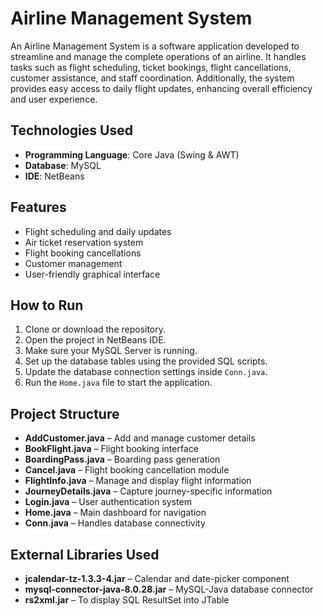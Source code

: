 #  Airline Management System

An Airline Management System is a software application developed to streamline and manage the complete operations of an airline. It handles tasks such as flight scheduling, ticket bookings, flight cancellations, customer assistance, and staff coordination. Additionally, the system provides easy access to daily flight updates, enhancing overall efficiency and user experience.

## Technologies Used

- **Programming Language**: Core Java (Swing & AWT)
- **Database**: MySQL
- **IDE**: NetBeans

## Features

- Flight scheduling and daily updates
- Air ticket reservation system
- Flight booking cancellations
- Customer management
- User-friendly graphical interface

## How to Run

1. Clone or download the repository.
2. Open the project in NetBeans IDE.
3. Make sure your MySQL Server is running.
4. Set up the database tables using the provided SQL scripts.
5. Update the database connection settings inside `Conn.java`.
6. Run the `Home.java` file to start the application.

## Project Structure

- **AddCustomer.java** – Add and manage customer details
- **BookFlight.java** – Flight booking interface
- **BoardingPass.java** – Boarding pass generation
- **Cancel.java** – Flight booking cancellation module
- **FlightInfo.java** – Manage and display flight information
- **JourneyDetails.java** – Capture journey-specific information
- **Login.java** – User authentication system
- **Home.java** – Main dashboard for navigation
- **Conn.java** – Handles database connectivity

## External Libraries Used

- **jcalendar-tz-1.3.3-4.jar** – Calendar and date-picker component
- **mysql-connector-java-8.0.28.jar** – MySQL-Java database connector
- **rs2xml.jar** – To display SQL ResultSet into JTable
